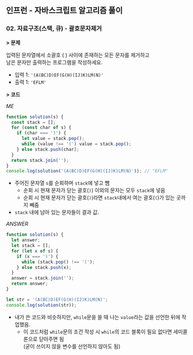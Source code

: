 ## 인프런 - 자바스크립트 알고리즘 풀이

### **02.** 자료구조(스택, 큐) - 괄호문자제거

**> 문제**

입력된 문자열에서 소괄호 ( ) 사이에 존재하는 모든 문자를 제거하고  
남은 문자만 출력하는 프로그램을 작성하세요.

- 입력 1: `'(A(BC)D)EF(G(H)(IJ)K)LM(N)'`
- 출력 1: `'EFLM'`

**> 코드**

_ME_

```js
function solution(s) {
  const stack = [];
  for (const char of s) {
    if (char === ')') {
      let value = stack.pop();
      while (value !== '(') value = stack.pop();
    } else stack.push(char);
  }
  return stack.join('');
}
console.log(solution('(A(BC)D)EF(G(H)(IJ)K)LM(N)')); // "EFLM"
```
- 주어진 문자열 `s`를 순회하며 `stack`에 넣고 뺌
    - 순회 시 현재 문자가 닫는 괄호(`)`) 이외의 문자는 모두 `stack`에 넣음
    - 순회 시 현재 문자가 닫는 괄호(`)`)라면 `stack`내에서 여는 괄호(`(`)가 있는 곳까지 빼줌
- `stack` 내에 남아 있는 문자들이 결과 값.

_ANSWER_

```js
function solution(s) {
  let answer;
  let stack = [];
  for (let x of s) {
    if (x === ')') {
      while (stack.pop() !== '(');
    } else stack.push(x);
  }
  answer = stack.join('');
  return answer;
}

let str = '(A(BC)D)EF(G(H)(IJ)K)LM(N)';
console.log(solution(str));
```
- 내가 쓴 코드와 비슷하지만, `while`문을 쓸 때 나는 `value`라는 값을 선언한 뒤에 작업했음.  
    - 이 코드처럼 `while`문의 조건 작성 시 `while`의 코드 블록이 필요 없다면 세미콜론으로 닫아주면 됨  
        (굳이 쓰이지 않을 변수를 선언하지 않아도 됨)